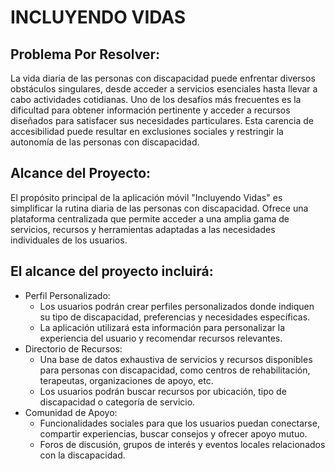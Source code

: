 # INCLUYENDO VIDAS
## Problema Por Resolver: 
La vida diaria de las personas con discapacidad puede enfrentar diversos obstáculos singulares, desde acceder a servicios esenciales hasta llevar a cabo actividades cotidianas. Uno de los desafíos más frecuentes es la dificultad para obtener información pertinente y acceder a recursos diseñados para satisfacer sus necesidades particulares. Esta carencia de accesibilidad puede resultar en exclusiones sociales y restringir la autonomía de las personas con discapacidad.
## Alcance del Proyecto:
El propósito principal de la aplicación móvil "Incluyendo Vidas" es simplificar la rutina diaria de las personas con discapacidad. Ofrece una plataforma centralizada que permite acceder a una amplia gama de servicios, recursos y herramientas adaptadas a las necesidades individuales de los usuarios. 
## El alcance del proyecto incluirá: 
* Perfil Personalizado:
  * Los usuarios podrán crear perfiles personalizados donde indiquen su tipo de discapacidad, preferencias y necesidades específicas.
  * La aplicación utilizará esta información para personalizar la experiencia del usuario y recomendar recursos relevantes.
* Directorio de Recursos:
  * Una base de datos exhaustiva de servicios y recursos disponibles para personas con discapacidad, como centros de rehabilitación, terapeutas, organizaciones de apoyo, etc.
  * Los usuarios podrán buscar recursos por ubicación, tipo de discapacidad o categoría de servicio.
* Comunidad de Apoyo: 
  * Funcionalidades sociales para que los usuarios puedan conectarse, compartir experiencias, buscar consejos y ofrecer apoyo mutuo.
  * Foros de discusión, grupos de interés y eventos locales relacionados con la discapacidad.
